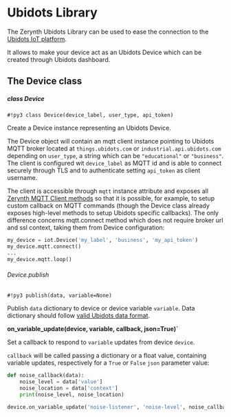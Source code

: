 # Ubidots Library

The Zerynth Ubidots Library can be used to ease the connection to the [Ubidots IoT platform](https://ubidots.com/).

It allows to make your device act as an Ubidots Device which can be created through Ubidots dashboard.

## The Device class

##### class Device

```#!py3 class Device(device_label, user_type, api_token)```

Create a Device instance representing an Ubidots Device.

The Device object will contain an mqtt client instance pointing to Ubidots MQTT broker located at `things.ubidots.com` or `industrial.api.ubidots.com` depending on `user_type`, a string which can be `"educational"` or `"business"`.
The client is configured wit `device_label` as MQTT id and is able to connect securely through TLS and to authenticate setting `api_token` as client username.

The client is accessible through `mqtt` instance attribute and exposes all [Zerynth MQTT Client methods](https://docs.zerynth.com/latest/official/lib.zerynth.mqtt/docs/index.html#lib-zerynth-mqtt) so that it is possible, for example, to setup custom callback on MQTT commands (though the Device class already exposes high-level methods to setup Ubidots specific callbacks). The only difference concerns mqtt.connect method which does not require broker url and ssl context, taking them from Device configuration:

```py
my_device = iot.Device('my_label', 'business', 'my_api_token')
my_device.mqtt.connect()
...
my_device.mqtt.loop()
```

###### Device.publish

```#!py3 publish(data, variable=None)```

Publish `data` dictionary to device or device variable `variable`.
Data dictionary should follow [valid Ubidots data format](https://ubidots.com/docs/api/mqtt.html#publish).


**on_variable_update(device, variable, callback, json=True)`**

Set a callback to respond to `variable` updates from device `device`.

`callback` will be called passing a dictionary or a float value, containing variable updates, respectively for a `True` or `False` `json` parameter value:

```py
def noise_callback(data):
    noise_level = data['value']
    noise_location = data['context']
    print(noise_level, noise_location)

device.on_variable_update('noise-listener', 'noise-level', noise_callback)
```
